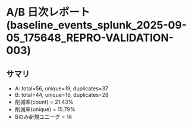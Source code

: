 # A/B 日次レポート (baseline_events_splunk_2025-09-05_175648_REPRO-VALIDATION-003)

## サマリ
- A: total=56, unique=19, duplicates=37
- B: total=44, unique=16, duplicates=28
- 削減率(count) = 21.43%
- 削減率(unique) = 15.79%
- Bのみ新規ユニーク = 16